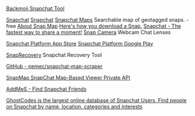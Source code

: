 
[Backmoji Snapchat Tool](https://backmoji.myosint.training/)

[Snapchat](https://www.snapchat.com/)
[Snapchat](https://www.snapchat.com/create)
[Snapchat Maps](https://map.snapchat.com/)
Searchable map of geotagged snaps. - free
[About Snap Map](https://map.snapchat.com/@41.881500,-87.624400,12.00z)
[Here's how you download a Snap.](https://twitter.com/AricToler/status/1054805284802228224)
[Snapchat - The fastest way to share a moment!](https://www.snapchat.com/discover)
[Snap Camera](https://snapcamera.snapchat.com/)
Webcam Chat Lenses

[Snapchat Platform App Store](https://itunes.apple.com/us/app/snapchat/id447188370?mt=8)
[Snapchat Platform Google Play](https://play.google.com/store/apps/details?hl=en&id=com.snapchat.android)

[SnapRecovery](https://github.com/sdushantha/snaprecovery)
Snapchat Recovery Tool

[GitHub - nemec/snapchat-map-scraper](https://github.com/nemec/snapchat-map-scraper)

[SnapMap SnapChat Map-Based Viewer Private API](https://github.com/CaliAlec/snap-map-private-api)

[AddMeS - Find Snapchat Friends](https://addmes.io/)

[GhostCodes is the largest online database of Snapchat Users. Find people on Snapchat by name, location, categories and interests](https://www.ghostcodes.com/)
